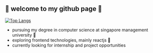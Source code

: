 ## 🌱  welcome to my github page  🌱 

[![Top Langs](https://github-readme-stats.vercel.app/api/top-langs/?username=noviaantony&layout=compact)](https://github.com/anuraghazra/github-readme-stats&theme=dracula)


- pursuing my degree in computer science at singapore management university :thought_balloon:
- exploring frontend technologies, mainly reactjs :white_heart: 
- currently looking for internship and project opportunities
